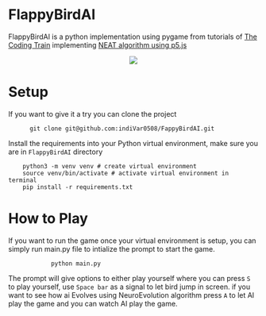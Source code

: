 # FlappyBirdAI

FlappyBirdAI is a python implementation using pygame from tutorials of [The Coding Train](https://www.youtube.com/c/TheCodingTrain) implementing [NEAT algorithm using p5.js](https://www.youtube.com/playlist?list=PLRqwX-V7Uu6Yd3975YwxrR0x40XGJ_KGO) 

<p align='center'>
    <img src="./Resources/flappy_bird_ai.gif">
</p>

# Setup

If you want to give it a try you can clone the project 

```
      git clone git@github.com:indiVar0508/FappyBirdAI.git
```

Install the requirements into your Python virtual environment, make sure you are in `FlappyBirdAI` directory

```
    python3 -m venv venv # create virtual environment
    source venv/bin/activate # activate virtual environment in terminal
    pip install -r requirements.txt
```

# How to Play

If you want to run the game once your virtual environment is setup, you can simply run main.py file to intialize the prompt to start the game.

```
            python main.py
```

The prompt will give options to either play yourself where you can press `S` to play yourself, use `Space bar` as a signal to let bird jump in screen. if you want to see how ai Evolves using NeuroEvolution algorithm press `A` to let AI play the game and you can watch AI play the game.
